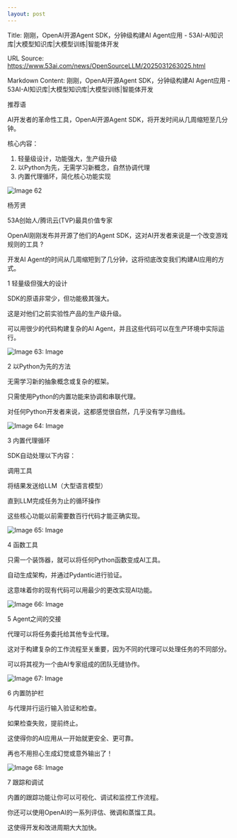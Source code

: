 ```yaml
---
layout: post
---
```

Title: 刚刚，OpenAI开源Agent SDK，分钟级构建AI Agent应用 - 53AI-AI知识库|大模型知识库|大模型训练|智能体开发

URL Source: https://www.53ai.com/news/OpenSourceLLM/2025031263025.html

Markdown Content:
刚刚，OpenAI开源Agent SDK，分钟级构建AI Agent应用 - 53AI-AI知识库|大模型知识库|大模型训练|智能体开发

推荐语

AI开发者的革命性工具，OpenAI开源Agent SDK，将开发时间从几周缩短至几分钟。  
  
核心内容：  
1. 轻量级设计，功能强大，生产级升级  
2. 以Python为先，无需学习新概念，自然协调代理  
3. 内置代理循环，简化核心功能实现

![Image 62](https://static.53ai.com/assets/static/images/avatar.jpg)

杨芳贤

53A创始人/腾讯云(TVP)最具价值专家

OpenAI刚刚发布并开源了他们的Agent SDK，这对AI开发者来说是一个改变游戏规则的工具 ?

开发AI Agent的时间从几周缩短到了几分钟，这将彻底改变我们构建AI应用的方式。

  

1 轻量级但强大的设计

SDK的原语非常少，但功能极其强大。

这是对他们之前实验性产品的生产级升级。

可以用很少的代码构建复杂的AI Agent，并且这些代码可以在生产环境中实际运行。

![Image 63: Image](https://api.ibos.cn/v4/weapparticle/accesswximg?aid=104516&url=aHR0cHM6Ly9tbWJpei5xcGljLmNuL21tYml6X2pwZy9FdFkySWhpY3I1NENFY3duUjJybjdoTFNMVHNhSUJuaWN2OURzMnluWnJVS21MNXJjdTRrbGliRXhNMkxZZGRYMDY2OXFKdDJvb25ETkdoRlM1dFBBWWphUS82NDA/d3hfZm10PWpwZWcmYW1w;from=appmsg)

2 以Python为先的方法

无需学习新的抽象概念或复杂的框架。

只需使用Python的内置功能来协调和串联代理。

对任何Python开发者来说，这都感觉很自然，几乎没有学习曲线。

![Image 64: Image](https://api.ibos.cn/v4/weapparticle/accesswximg?aid=104516&url=aHR0cHM6Ly9tbWJpei5xcGljLmNuL21tYml6X3BuZy9FdFkySWhpY3I1NENFY3duUjJybjdoTFNMVHNhSUJuaWN2a3N4MGljanJDVjFQQmljb0FYVXhJZG5DT3NveUgwUEdDZnZwR2pPQ1hCaWNhUFkzcm9pYVlTcDBqQS82NDA/d3hfZm10PXBuZyZhbXA=;from=appmsg)

3 内置代理循环

SDK自动处理以下内容：

调用工具

将结果发送给LLM（大型语言模型）

直到LLM完成任务为止的循环操作

这些核心功能以前需要数百行代码才能正确实现。

![Image 65: Image](https://api.ibos.cn/v4/weapparticle/accesswximg?aid=104516&url=aHR0cHM6Ly9tbWJpei5xcGljLmNuL21tYml6X2pwZy9FdFkySWhpY3I1NENFY3duUjJybjdoTFNMVHNhSUJuaWN2cUZWeU1pYUFpYWVXTWV6QnhQajZJaWJJUE04UjdRclduR3VmcDd3a0ZKaFJDeExYM0xvbDZ1QmFnLzY0MD93eF9mbXQ9anBlZyZhbXA=;from=appmsg)

4 函数工具

只需一个装饰器，就可以将任何Python函数变成AI工具。

自动生成架构，并通过Pydantic进行验证。

这意味着你的现有代码可以用最少的更改实现AI功能。

![Image 66: Image](https://api.ibos.cn/v4/weapparticle/accesswximg?aid=104516&url=aHR0cHM6Ly9tbWJpei5xcGljLmNuL21tYml6X2pwZy9FdFkySWhpY3I1NENFY3duUjJybjdoTFNMVHNhSUJuaWN2TkwyQnhrTHJGMHRHT1pHN01oeURaaWFNRWZ2cm5WZTFtRGljaWM4dmliYkI5ZlA0V3JtY2d0QXB1dy82NDA/d3hfZm10PWpwZWcmYW1w;from=appmsg)

5 Agent之间的交接

代理可以将任务委托给其他专业代理。

这对于构建复杂的工作流程至关重要，因为不同的代理可以处理任务的不同部分。

可以将其视为一个由AI专家组成的团队无缝协作。

![Image 67: Image](https://api.ibos.cn/v4/weapparticle/accesswximg?aid=104516&url=aHR0cHM6Ly9tbWJpei5xcGljLmNuL21tYml6X2pwZy9FdFkySWhpY3I1NENFY3duUjJybjdoTFNMVHNhSUJuaWN2NU1US3ozSW9HUWRGTzQwZGxTbE50bVpGVmljMmRpYThOSm9WazZaZjBLYlNNeVJyOEVxckZnOXcvNjQwP3d4X2ZtdD1qcGVnJmFtcA==;from=appmsg)

6 内置防护栏

与代理并行运行输入验证和检查。

如果检查失败，提前终止。

这使得你的AI应用从一开始就更安全、更可靠。

再也不用担心生成幻觉或意外输出了！

![Image 68: Image](https://api.ibos.cn/v4/weapparticle/accesswximg?aid=104516&url=aHR0cHM6Ly9tbWJpei5xcGljLmNuL21tYml6X3BuZy9FdFkySWhpY3I1NENFY3duUjJybjdoTFNMVHNhSUJuaWN2S3E5Nm5vdzl3bkJCaWNOMzZtcHpIY3FaaWNvMVdqdWtTWkJpY0xGMlJEZTkzZWljRjJ5ZTYxZGJGdy82NDA/d3hfZm10PXBuZyZhbXA=;from=appmsg)

7 跟踪和调试

内置的跟踪功能让你可以可视化、调试和监控工作流程。

你还可以使用OpenAI的一系列评估、微调和蒸馏工具。

这使得开发和改进周期大大加快。
